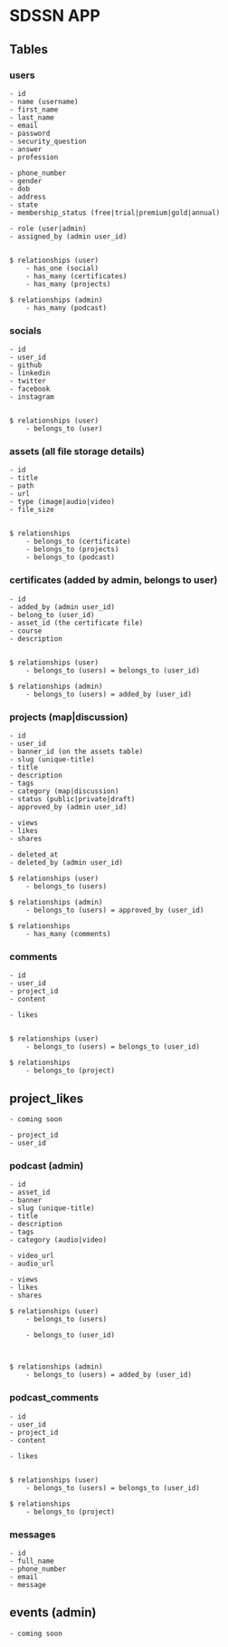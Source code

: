 # SDSSN APP

## Tables



### users
    - id
    - name (username)
    - first_name
    - last_name
    - email
    - password
    - security_question
    - answer
    - profession
    
    - phone_number
    - gender
    - dob
    - address
    - state
    - membership_status (free|trial|premium|gold|annual)

    - role (user|admin)
    - assigned_by (admin user_id)


    $ relationships (user)
        - has_one (social)
        - has_many (certificates)
        - has_many (projects)

    $ relationships (admin)
        - has_many (podcast)



### socials
    - id
    - user_id
    - github
    - linkedin
    - twitter
    - facebook
    - instagram


    $ relationships (user)
        - belongs_to (user)



### assets (all file storage details)
    - id
    - title
    - path
    - url
    - type (image|audio|video)
    - file_size 


    $ relationships
        - belongs_to (certificate)
        - belongs_to (projects)
        - belongs_to (podcast)



### certificates (added by admin, belongs to user)
    - id
    - added_by (admin user_id)
    - belong_to (user_id)
    - asset_id (the certificate file)
    - course
    - description


    $ relationships (user)
        - belongs_to (users) = belongs_to (user_id)

    $ relationships (admin)
        - belongs_to (users) = added_by (user_id)
    


### projects (map|discussion)
    - id
    - user_id
    - banner_id (on the assets table)
    - slug (unique-title)
    - title
    - description
    - tags
    - category (map|discussion)
    - status (public|private|draft)
    - approved_by (admin user_id)

    - views
    - likes
    - shares

    - deleted_at
    - deleted_by (admin user_id)

    $ relationships (user)
        - belongs_to (users)

    $ relationships (admin)
        - belongs_to (users) = approved_by (user_id)

    $ relationships 
        - has_many (comments)
    



### comments
    - id
    - user_id
    - project_id
    - content
    
    - likes


    $ relationships (user)
        - belongs_to (users) = belongs_to (user_id)

    $ relationships
        - belongs_to (project)
    
## project_likes 
    - coming soon

    - project_id
    - user_id


### podcast (admin)
    - id
    - asset_id
    - banner
    - slug (unique-title)
    - title
    - description
    - tags
    - category (audio|video)

    - video_url
    - audio_url
    
    - views
    - likes
    - shares

    $ relationships (user)
        - belongs_to (users)
    
        - belongs_to (user_id)



    $ relationships (admin)
        - belongs_to (users) = added_by (user_id)

### podcast_comments
    - id
    - user_id
    - project_id
    - content
    
    - likes


    $ relationships (user)
        - belongs_to (users) = belongs_to (user_id)

    $ relationships
        - belongs_to (project)

### messages
    - id
    - full_name
    - phone_number
    - email
    - message


## events (admin)
    - coming soon

